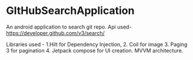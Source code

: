 # GItHubSearchApplication
An android application to search git repo.
Api used- https://developer.github.com/v3/search/


Libraries used - 
1.Hilt for Dependency Injection,
2. Coil for image
3. Paging 3 for pagination
4. Jetpack compose for UI creation.
MVVM architecture. 
